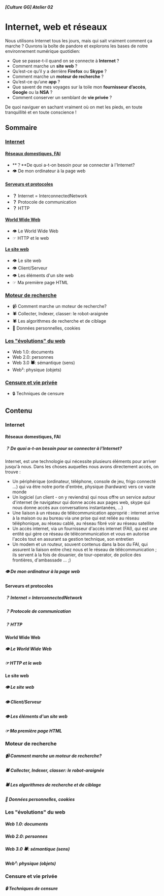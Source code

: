 ***[Culture GG] Atelier 02***
# Internet, web et réseaux

Nous utilisons Internet tous les jours, mais qui sait vraiment comment ça marche ? Ouvrons la boîte de pandore et explorons les bases de notre environnement numérique quotidien:
* Que se passe-t-il quand on se connecte à **Internet** ?
* Comment marche un **site web** ?
* Qu’est-ce qu’il y a derrière **Firefox** ou **Skype** ?
* Comment marche un **moteur de recherche** ?
* Qu’est-ce qu’une **app** ?
* Que savent de mes voyages sur la toile mon **fournisseur d’accès**, **Google** ou la **NSA** ?
* Comment conserver un semblant de **vie privée** ?

De quoi naviguer en sachant vraiment où on met les pieds, en toute tranquillité et en toute conscience !


## Sommaire

### [Internet](#internet-1)

#### [Réseaux domestiques, FAI](#réseaux-domestiques-fai-1)
* **&#65311;**De quoi a-t-on besoin pour se connecter à l'Internet?
* &#x1f441; De mon ordinateur à la page web

#### [Serveurs et protocoles](#serveurs-et-protocoles-1)
* **&#65311;** Internet = InterconnectedNetwork
* **&#65311;** Protocole de communication
* **&#65311;** HTTP

#### [World Wide Web](#world-wide-web-1)
* &#x1f441; Le World Wide Web
* &#x261e; HTTP et le web

#### [Le site web](#le-site-web-1)
* &#x1f441; Le site web
* &#x1f441; Client/Serveur
* &#x1f441; Les éléments d'un site web
* &#x261e; Ma première page HTML

### [Moteur de recherche](#moteur-de-recherche-1)
* &#128249; Comment marche un moteur de recherche?
* &#x1f577; Collecter, Indexer, classer: le robot-araignée
* &#x1f577; Les algorithmes de recherche et de ciblage
* &#127850; Données personnelles, cookies

### [Les "évolutions" du web](#les-évolutions-du-web-1)
* Web 1.0: documents
* Web 2.0: personnes
* Web 3.0 **&#x1f577;**: sémantique (sens)
* Web&#xb2;: physique (objets)

### [Censure et vie privée](#censure-et-vie-privée-1)
* &#x1f512; Techniques de censure


## Contenu

### Internet

#### Réseaux domestiques, FAI

##### **&#65311;** De quoi a-t-on besoin pour se connecter à l'Internet?

Internet, est une technologie qui nécessite plusieurs éléments pour arriver jusqu'à nous. Dans les choses auquelles nous avons directement accès, on trouve :

- Un périphérique (ordinateur, téléphone, console de jeu, frigo connecté ...) qui va être notre porte d'entrée, physique (hardware) vers ce vaste monde
- Un logiciel (un client - on y reviendra) qui nous offre un service autour d'internet (le navigateur qui donne accès aux pages web, skype qui nous donne accès aux conversations instantanées, ...)
- Une liaison à un réseau de télécommunication approprié : internet arrive à la maison ou au bureau via une prise qui est reliée au réseau téléphonique, au réseau cablé, au réseau fibré voir au réseau satellite
- Un accès internet, via un fournisseur d'accès internet (FAI), qui est une entité qui gère ce réseau de télécommunication et vous en autorise l'accès tout en assurant sa gestion technique, son entretien
- Un modem et un routeur, souvent contenus dans la box du FAI, qui assurent la liaison entre chez nous et le réseau de télécommunication ; ils servent à la fois de douanier, de tour-operator, de police des frontières, d'ambassade ... ;)

##### &#x1f441; De mon ordinateur à la page web

#### Serveurs et protocoles
##### **&#65311;** Internet = InterconnectedNetwork
##### **&#65311;** Protocole de communication
##### **&#65311;** HTTP

#### World Wide Web
##### &#x1f441; Le World Wide Web
##### &#x261e; HTTP et le web

#### Le site web
##### &#x1f441; Le site web
##### &#x1f441; Client/Serveur
##### &#x1f441; Les éléments d'un site web
##### &#x261e; Ma première page HTML

### Moteur de recherche
##### &#128249; Comment marche un moteur de recherche?
##### &#x1f577; Collecter, Indexer, classer: le robot-araignée
##### &#x1f577; Les algorithmes de recherche et de ciblage
##### &#127850; Données personnelles, cookies

### Les "évolutions" du web
##### Web 1.0: documents
##### Web 2.0: personnes
##### Web 3.0 **&#x1f577;**: sémantique (sens)
##### Web&#xb2;: physique (objets)

### Censure et vie privée
##### &#x1f512; Techniques de censure

